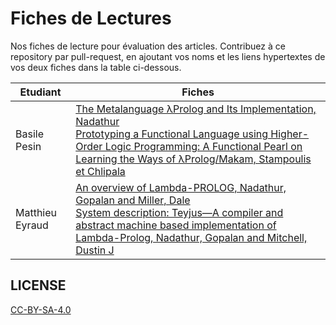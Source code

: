# Fiches de Lectures

Nos fiches de lecture pour évaluation des articles. Contribuez à ce repository par pull-request, en ajoutant vos noms et les liens hypertextes de vos deux fiches dans la table ci-dessous.

| Etudiant     | Fiches                                                                            |
|--------------|-----------------------------------------------------------------------------------|
| Basile Pesin | [The Metalanguage λProlog and Its Implementation, Nadathur](basile/Nadathur01.md)<br>[Prototyping a Functional Language using Higher-Order Logic Programming: A Functional Pearl on Learning the Ways of λProlog/Makam, Stampoulis et Chlipala](basile/Stampoulis18.md)           |--------------|-----------------------------------------------------------------------------------|
| Matthieu Eyraud | [An overview of Lambda-PROLOG, Nadathur, Gopalan and Miller, Dale](Matthieu/overview.pdf) <br>  [System description: Teyjus—A compiler and abstract machine based implementation of Lambda-Prolog, Nadathur, Gopalan and Mitchell, Dustin J](Matthieu/teyjus.pdf)

## LICENSE

[CC-BY-SA-4.0](./LICENSE.txt)
